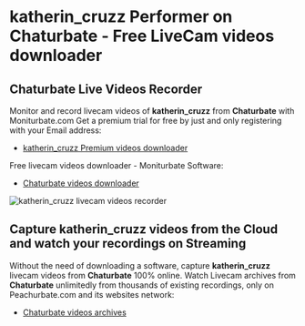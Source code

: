 # katherin_cruzz Performer on Chaturbate - Free LiveCam videos downloader

## Chaturbate Live Videos Recorder

Monitor and record livecam videos of **katherin_cruzz** from **Chaturbate** with Moniturbate.com
Get a premium trial for free by just and only registering with your Email address:
* [katherin_cruzz Premium videos downloader](https://moniturbate.com/request-demo-licence-key.html)

Free livecam videos downloader - Moniturbate Software:
* [Chaturbate videos downloader](https://moniturbate.com/moniturbate-download-software.html)

![katherin_cruzz livecam videos recorder](https://peachurnet.com/templates/moniturbate-software.png)


## Capture katherin_cruzz videos from the Cloud and watch your recordings on Streaming

Without the need of downloading a software, capture **katherin_cruzz** livecam videos from **Chaturbate** 100% online.
Watch Livecam archives from **Chaturbate** unlimitedly from thousands of existing recordings, only on Peachurbate.com and its websites network:
* [Chaturbate videos archives](https://peachurnet.com/)